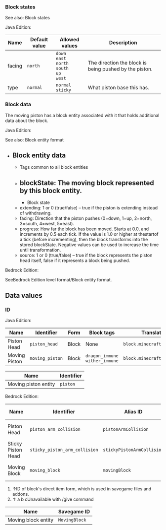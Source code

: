 ### Block states
See also: Block states

Java Edition:

| Name   | Default value | Allowed values                                                | Description                                            |
|--------|---------------|---------------------------------------------------------------|--------------------------------------------------------|
| facing | `north`       | `down`<br/>`east`<br/>`north`<br/>`south`<br/>`up`<br/>`west` | The direction the block is being pushed by the piston. |
| type   | `normal`      | `normal`<br/>`sticky`                                         | What piston base this has.                             |



### Block data
The moving piston has a block entity associated with it that holds additional data about the block.

Java Edition:

See also: Block entity format

- Block entity data
	- 
	- Tags common to all block entities
	- blockState: The moving block represented by this block entity.
		- 
		- Block state
	- extending: 1 or 0 (true/false) – true if the piston is extending instead of withdrawing.
	- facing: Direction that the piston pushes (0=down, 1=up, 2=north, 3=south, 4=west, 5=east).
	- progress: How far the block has been moved. Starts at 0.0, and increments by 0.5 each tick. If the value is 1.0 or higher at thestartof a tick (before incrementing), then the block transforms into the stored blockState. Negative values can be used to increase the time until transformation.
	- source: 1 or 0 (true/false) – true if the block represents the piston head itself, false if it represents a block being pushed.

Bedrock Edition:

SeeBedrock Edition level format/Block entity format.

## Data values
### ID
Java Edition:

| Name          | Identifier      | Form  | Block tags                          | Translation key                 |
|---------------|-----------------|-------|-------------------------------------|---------------------------------|
| Piston Head   | `piston_head`   | Block | None                                | `block.minecraft.piston_head`   |
| Moving Piston | `moving_piston` | Block | `dragon_immune`<br/>`wither_immune` | `block.minecraft.moving_piston` |

| Name                 | Identifier |
|----------------------|------------|
| Moving piston entity | `piston`   |

Bedrock Edition:

| Name               | Identifier                    | Alias ID                   | Numeric ID | Form                         | Item ID[i 1]                                                        | Translation key                         |
|--------------------|-------------------------------|----------------------------|------------|------------------------------|---------------------------------------------------------------------|-----------------------------------------|
| Piston Head        | `piston_arm_collision`        | `pistonArmCollision`       | `34`       | Block & Ungiveable Item[i 2] | `piston_arm_collision`<br/>Alias ID:`pistonarmcollision`            | `tile.piston_arm_collision.name`        |
| Sticky Piston Head | `sticky_piston_arm_collision` | `stickyPistonArmCollision` | `472`      | Block & Ungiveable Item[i 2] | `stick_piston_arm_collision`<br/>Alias ID:`stickpistonarmcollision` | `tile.sticky_piston_arm_collision.name` |
| Moving Block       | `moving_block`                | `movingBlock`              | `250`      | Block & Ungiveable Item[i 2] | `moving_block`<br/>Alias ID:`movingblock`                           | `tile.moving_block.name`                |

1. ↑ID of block's direct item form, which is used in savegame files and addons.
2. ↑ a b cUnavailable with /give command

| Name                | Savegame ID   |
|---------------------|---------------|
| Moving block entity | `MovingBlock` |


